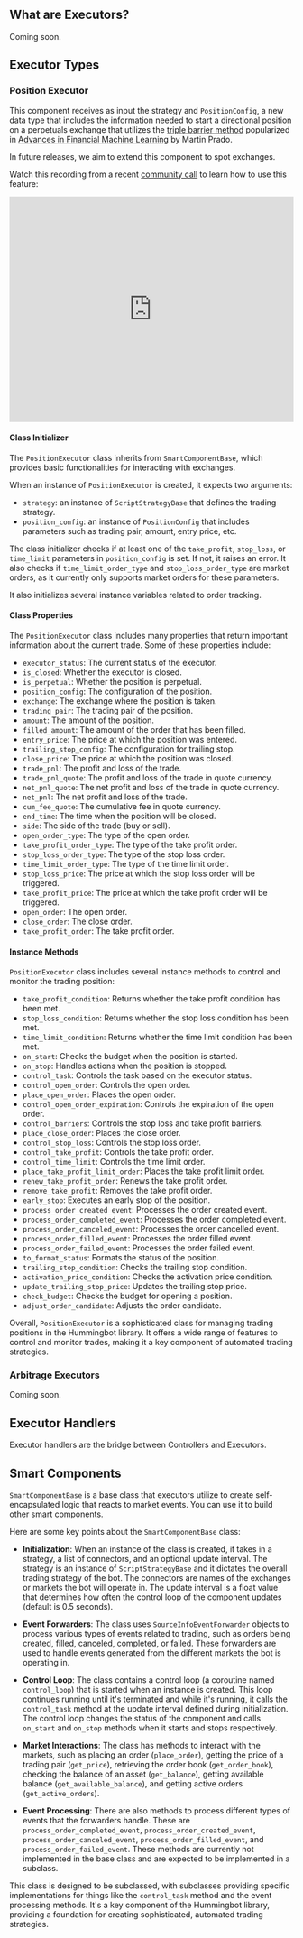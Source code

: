 ## What are Executors?

Coming soon.

## Executor Types

### Position Executor

This component receives as input the strategy and `PositionConfig`, a new data type that includes the information needed to start a directional position on a perpetuals exchange that utilizes the [triple barrier method](https://www.mlfinlab.com/en/latest/labeling/tb_meta_labeling.html) popularized in [Advances in Financial Machine Learning](https://www.wiley.com/en-us/Advances+in+Financial+Machine+Learning-p-9781119482086) by Martin Prado.

In future releases, we aim to extend this component to spot exchanges.

Watch this recording from a recent [community call](/#community-calls) to learn how to use this feature:

<iframe style="width:100%; min-height:400px;" src="https://www.youtube.com/embed/X63rACPjtUE" frameborder="0" allow="accelerometer; autoplay; encrypted-media; gyroscope; picture-in-picture" allowfullscreen></iframe>

#### Class Initializer

The `PositionExecutor` class inherits from `SmartComponentBase`, which provides basic functionalities for interacting with exchanges.

When an instance of `PositionExecutor` is created, it expects two arguments:

- `strategy`: an instance of `ScriptStrategyBase` that defines the trading strategy.
- `position_config`: an instance of `PositionConfig` that includes parameters such as trading pair, amount, entry price, etc.

The class initializer checks if at least one of the `take_profit`, `stop_loss`, or `time_limit` parameters in `position_config` is set. If not, it raises an error. It also checks if `time_limit_order_type` and `stop_loss_order_type` are market orders, as it currently only supports market orders for these parameters.

It also initializes several instance variables related to order tracking.

#### Class Properties

The `PositionExecutor` class includes many properties that return important information about the current trade. Some of these properties include:

- `executor_status`: The current status of the executor.
- `is_closed`: Whether the executor is closed.
- `is_perpetual`: Whether the position is perpetual.
- `position_config`: The configuration of the position.
- `exchange`: The exchange where the position is taken.
- `trading_pair`: The trading pair of the position.
- `amount`: The amount of the position.
- `filled_amount`: The amount of the order that has been filled.
- `entry_price`: The price at which the position was entered.
- `trailing_stop_config`: The configuration for trailing stop.
- `close_price`: The price at which the position was closed.
- `trade_pnl`: The profit and loss of the trade.
- `trade_pnl_quote`: The profit and loss of the trade in quote currency.
- `net_pnl_quote`: The net profit and loss of the trade in quote currency.
- `net_pnl`: The net profit and loss of the trade.
- `cum_fee_quote`: The cumulative fee in quote currency.
- `end_time`: The time when the position will be closed.
- `side`: The side of the trade (buy or sell).
- `open_order_type`: The type of the open order.
- `take_profit_order_type`: The type of the take profit order.
- `stop_loss_order_type`: The type of the stop loss order.
- `time_limit_order_type`: The type of the time limit order.
- `stop_loss_price`: The price at which the stop loss order will be triggered.
- `take_profit_price`: The price at which the take profit order will be triggered.
- `open_order`: The open order.
- `close_order`: The close order.
- `take_profit_order`: The take profit order.

#### Instance Methods

`PositionExecutor` class includes several instance methods to control and monitor the trading position:

- `take_profit_condition`: Returns whether the take profit condition has been met.
- `stop_loss_condition`: Returns whether the stop loss condition has been met.
- `time_limit_condition`: Returns whether the time limit condition has been met.
- `on_start`: Checks the budget when the position is started.
- `on_stop`: Handles actions when the position is stopped.
- `control_task`: Controls the task based on the executor status.
- `control_open_order`: Controls the open order.
- `place_open_order`: Places the open order.
- `control_open_order_expiration`: Controls the expiration of the open order.
- `control_barriers`: Controls the stop loss and take profit barriers.
- `place_close_order`: Places the close order.
- `control_stop_loss`: Controls the stop loss order.
- `control_take_profit`: Controls the take profit order.
- `control_time_limit`: Controls the time limit order.
- `place_take_profit_limit_order`: Places the take profit limit order.
- `renew_take_profit_order`: Renews the take profit order.
- `remove_take_profit`: Removes the take profit order.
- `early_stop`: Executes an early stop of the position.
- `process_order_created_event`: Processes the order created event.
- `process_order_completed_event`: Processes the order completed event.
- `process_order_canceled_event`: Processes the order cancelled event.
- `process_order_filled_event`: Processes the order filled event.
- `process_order_failed_event`: Processes the order failed event.
- `to_format_status`: Formats the status of the position.
- `trailing_stop_condition`: Checks the trailing stop condition.
- `activation_price_condition`: Checks the activation price condition.
- `update_trailing_stop_price`: Updates the trailing stop price.
- `check_budget`: Checks the budget for opening a position.
- `adjust_order_candidate`: Adjusts the order candidate.

Overall, `PositionExecutor` is a sophisticated class for managing trading positions in the Hummingbot library. It offers a wide range of features to control and monitor trades, making it a key component of automated trading strategies.

### Arbitrage Executors

Coming soon.

## Executor Handlers

Executor handlers are the bridge between Controllers and Executors.

## Smart Components

`SmartComponentBase` is a base class that executors utilize to create self-encapsulated logic that reacts to market events. You can use it to build other smart components.

Here are some key points about the `SmartComponentBase` class:

- **Initialization**: When an instance of the class is created, it takes in a strategy, a list of connectors, and an optional update interval. The strategy is an instance of `ScriptStrategyBase` and it dictates the overall trading strategy of the bot. The connectors are names of the exchanges or markets the bot will operate in. The update interval is a float value that determines how often the control loop of the component updates (default is 0.5 seconds). 

- **Event Forwarders**: The class uses `SourceInfoEventForwarder` objects to process various types of events related to trading, such as orders being created, filled, canceled, completed, or failed. These forwarders are used to handle events generated from the different markets the bot is operating in.

- **Control Loop**: The class contains a control loop (a coroutine named `control_loop`) that is started when an instance is created. This loop continues running until it's terminated and while it's running, it calls the `control_task` method at the update interval defined during initialization. The control loop changes the status of the component and calls `on_start` and `on_stop` methods when it starts and stops respectively.

- **Market Interactions**: The class has methods to interact with the markets, such as placing an order (`place_order`), getting the price of a trading pair (`get_price`), retrieving the order book (`get_order_book`), checking the balance of an asset (`get_balance`), getting available balance (`get_available_balance`), and getting active orders (`get_active_orders`).

- **Event Processing**: There are also methods to process different types of events that the forwarders handle. These are `process_order_completed_event`, `process_order_created_event`, `process_order_canceled_event`, `process_order_filled_event`, and `process_order_failed_event`. These methods are currently not implemented in the base class and are expected to be implemented in a subclass.

This class is designed to be subclassed, with subclasses providing specific implementations for things like the `control_task` method and the event processing methods. It's a key component of the Hummingbot library, providing a foundation for creating sophisticated, automated trading strategies.
